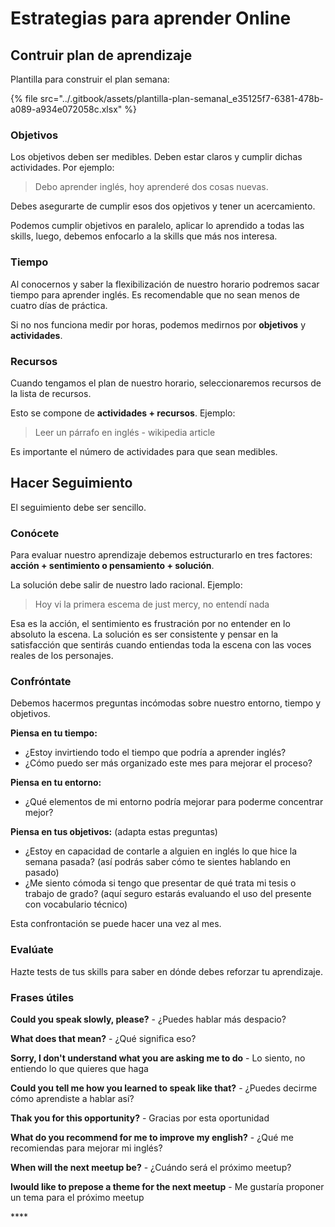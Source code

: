 # Estrategias para aprender Online

## Contruir plan de aprendizaje

Plantilla para construir el plan semana:

{% file src="../.gitbook/assets/plantilla-plan-semanal\_e35125f7-6381-478b-a089-a934e072058c.xlsx" %}

### Objetivos

Los objetivos deben ser medibles. Deben estar claros y cumplir dichas actividades. Por ejemplo:

> Debo aprender inglés, hoy aprenderé dos cosas nuevas.

Debes asegurarte de cumplir esos dos opjetivos y tener un acercamiento. 

Podemos cumplir objetivos en paralelo, aplicar lo aprendido a todas las skills, luego, debemos enfocarlo a la skills que más nos interesa.

### Tiempo

Al conocernos y saber la flexibilización de nuestro horario podremos sacar tiempo para aprender inglés. Es recomendable que no sean menos de cuatro días de práctica. 

Si no nos funciona medir por horas, podemos medirnos por **objetivos** y **actividades**. 

### Recursos

Cuando tengamos el plan de nuestro horario, seleccionaremos recursos de la lista de recursos.

Esto se compone de **actividades + recursos**. Ejemplo:

> Leer un párrafo en inglés - wikipedia article

Es importante el número de actividades para que sean medibles.

## Hacer Seguimiento

El seguimiento debe ser sencillo.

### Conócete

Para evaluar nuestro aprendizaje debemos estructurarlo en tres factores: **acción + sentimiento o pensamiento + solución**.

La solución debe salir de nuestro lado racional. Ejemplo:

> Hoy vi la primera escema de just mercy, no entendí nada

Esa es la acción, el sentimiento es frustración por no entender en lo absoluto la escena. La solución es ser consistente y pensar en la satisfacción que sentirás cuando entiendas toda la escena con las voces reales de los personajes.

### Confróntate

Debemos hacermos  preguntas incómodas sobre nuestro entorno, tiempo y objetivos.  
  
**Piensa en tu tiempo:**

* ¿Estoy invirtiendo todo el tiempo que podría a aprender inglés?
* ¿Cómo puedo ser más organizado este mes para mejorar el proceso?

**Piensa en tu entorno:**

* ¿Qué elementos de mi entorno podría mejorar para poderme concentrar mejor?

**Piensa en tus objetivos:** \(adapta estas preguntas\)

* ¿Estoy en capacidad de contarle a alguien en inglés lo que hice la semana pasada? \(así podrás saber cómo te sientes hablando en pasado\)
* ¿Me siento cómoda si tengo que presentar de qué trata mi tesis o trabajo de grado? \(aquí seguro estarás evaluando el uso del presente con vocabulario técnico\)

Esta confrontación se puede hacer una vez al mes. 

### Evalúate

Hazte tests de tus skills para saber en dónde debes reforzar tu aprendizaje. 

### Frases útiles

**Could you speak slowly, please?** - ¿Puedes hablar más despacio?

**What does that mean?** - ¿Qué significa eso?

**Sorry, I don't understand what you are asking me to do** - Lo siento, no entiendo lo que quieres que haga

**Could you tell me how you learned to speak like that?** - ¿Puedes decirme cómo aprendiste a hablar así?

**Thak you for this opportunity?** - Gracias por esta oportunidad

**What do you recommend for me to improve my english?** - ¿Qué me recomiendas para mejorar mi inglés?

**When will the next meetup be?** - ¿Cuándo será el próximo meetup?

**Iwould like to prepose a theme for the next meetup** - Me gustaría proponer un tema para el próximo meetup

\*\*\*\*

